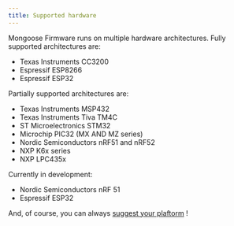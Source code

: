 ```yaml
---
title: Supported hardware
---
```


Mongoose Firmware runs on multiple hardware architectures.
Fully supported architectures are:

- Texas Instruments CC3200
- Espressif ESP8266
- Espressif ESP32

Partially supported architectures are:
- Texas Instruments MSP432
- Texas Instruments Tiva TM4C
- ST Microelectronics STM32
- Microchip PIC32 (MX AND MZ series)
- Nordic Semiconductors nRF51 and nRF52
- NXP K6x series
- NXP LPC435x

Currently in development:
- Nordic Semiconductors nRF 51
- Espressif ESP32

And, of course, you can always
[suggest your plaftorm](http://cesanta.com/contact.html) !
